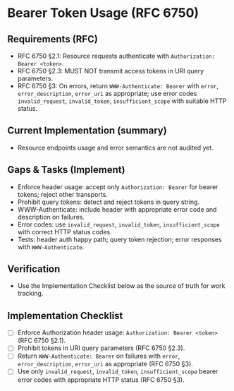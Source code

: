 # Bearer Token Usage (RFC 6750)

## Requirements (RFC)

- RFC 6750 §2.1: Resource requests authenticate with `Authorization: Bearer <token>`.
- RFC 6750 §2.3: MUST NOT transmit access tokens in URI query parameters.
- RFC 6750 §3: On errors, return `WWW-Authenticate: Bearer` with `error`, `error_description`, `error_uri` as appropriate; use error codes `invalid_request`, `invalid_token`, `insufficient_scope` with suitable HTTP status.

## Current Implementation (summary)

- Resource endpoints usage and error semantics are not audited yet.

## Gaps & Tasks (Implement)

- Enforce header usage: accept only `Authorization: Bearer` for bearer tokens; reject other transports.
- Prohibit query tokens: detect and reject tokens in query string.
- WWW-Authenticate: include header with appropriate error code and description on failures.
- Error codes: use `invalid_request`, `invalid_token`, `insufficient_scope` with correct HTTP status codes.
- Tests: header auth happy path; query token rejection; error responses with `WWW-Authenticate`.

## Verification

- Use the Implementation Checklist below as the source of truth for work tracking.

## Implementation Checklist

- [ ] Enforce Authorization header usage: `Authorization: Bearer <token>` (RFC 6750 §2.1).
- [ ] Prohibit tokens in URI query parameters (RFC 6750 §2.3).
- [ ] Return `WWW-Authenticate: Bearer` on failures with `error`, `error_description`, `error_uri` as appropriate (RFC 6750 §3).
- [ ] Use only `invalid_request`, `invalid_token`, `insufficient_scope` bearer error codes with appropriate HTTP status (RFC 6750 §3).
